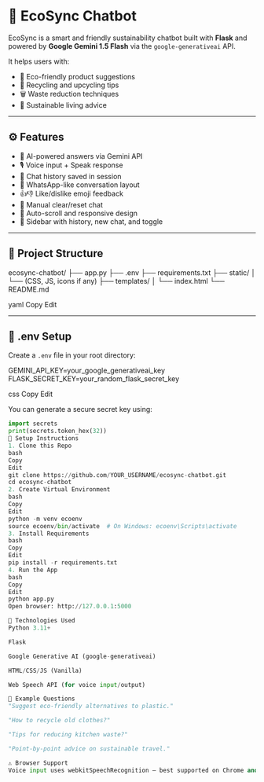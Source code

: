 # 🌿 EcoSync Chatbot

EcoSync is a smart and friendly sustainability chatbot built with **Flask** and powered by **Google Gemini 1.5 Flash** via the `google-generativeai` API.

It helps users with:
- 🌱 Eco-friendly product suggestions  
- 🔄 Recycling and upcycling tips  
- 🗑️ Waste reduction techniques  
- 🏡 Sustainable living advice  

---

## ⚙️ Features

- 🧠 AI-powered answers via Gemini API  
- 🎙️ Voice input + Speak response  
- 📜 Chat history saved in session  
- 💬 WhatsApp-like conversation layout  
- 👍👎 Like/dislike emoji feedback  
- 🔁 Manual clear/reset chat  
- 🎯 Auto-scroll and responsive design  
- 📁 Sidebar with history, new chat, and toggle  

---

## 📁 Project Structure

ecosync-chatbot/
├── app.py
├── .env
├── requirements.txt
├── static/
│ └── (CSS, JS, icons if any)
├── templates/
│ └── index.html
└── README.md

yaml
Copy
Edit

---

## 🔐 .env Setup

Create a `.env` file in your root directory:

GEMINI_API_KEY=your_google_generativeai_key
FLASK_SECRET_KEY=your_random_flask_secret_key

css
Copy
Edit

You can generate a secure secret key using:

```python
import secrets
print(secrets.token_hex(32))
🚀 Setup Instructions
1. Clone this Repo
bash
Copy
Edit
git clone https://github.com/YOUR_USERNAME/ecosync-chatbot.git
cd ecosync-chatbot
2. Create Virtual Environment
bash
Copy
Edit
python -m venv ecoenv
source ecoenv/bin/activate  # On Windows: ecoenv\Scripts\activate
3. Install Requirements
bash
Copy
Edit
pip install -r requirements.txt
4. Run the App
bash
Copy
Edit
python app.py
Open browser: http://127.0.0.1:5000

🧪 Technologies Used
Python 3.11+

Flask

Google Generative AI (google-generativeai)

HTML/CSS/JS (Vanilla)

Web Speech API (for voice input/output)

🧠 Example Questions
"Suggest eco-friendly alternatives to plastic."

"How to recycle old clothes?"

"Tips for reducing kitchen waste?"

"Point-by-point advice on sustainable travel."

⚠️ Browser Support
Voice input uses webkitSpeechRecognition — best supported on Chrome and some Android browsers.
